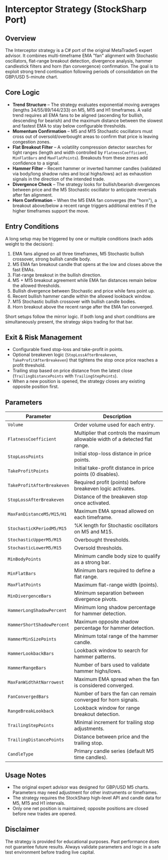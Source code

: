 # Interceptor Strategy (StockSharp Port)

## Overview
The Interceptor strategy is a C# port of the original MetaTrader5 expert advisor. It combines multi-timeframe EMA "fan" alignment with Stochastic oscillators, flat-range breakout detection, divergence analysis, hammer candlestick filters and horn (fan convergence) confirmation. The goal is to exploit strong trend continuation following periods of consolidation on the GBP/USD 5-minute chart.

## Core Logic
- **Trend Structure** – The strategy evaluates exponential moving averages (lengths 34/55/89/144/233) on M5, M15 and H1 timeframes. A valid trend requires all EMA fans to be aligned (ascending for bullish, descending for bearish) and the maximum distance between the slowest and fastest EMA to stay below configurable thresholds.
- **Momentum Confirmation** – M5 and M15 Stochastic oscillators must cross out of oversold/overbought areas to confirm that price is leaving congestion zones.
- **Flat Breakout Filter** – A volatility compression detector searches for tight ranges (length and width controlled by `FlatnessCoefficient`, `MinFlatBars` and `MaxFlatPoints`). Breakouts from these zones add confidence to a signal.
- **Hammer Filter** – Recent hammer or inverted hammer candles (validated via body/long shadow rules and local highs/lows) act as exhaustion signals in the direction of the intended trade.
- **Divergence Check** – The strategy looks for bullish/bearish divergences between price and the M5 Stochastic oscillator to anticipate reversals after fan alignment.
- **Horn Confirmation** – When the M5 EMA fan converges (the "horn"), a breakout above/below a recent range triggers additional entries if the higher timeframes support the move.

## Entry Conditions
A long setup may be triggered by one or multiple conditions (each adds weight to the decision):
1. EMA fans aligned on all three timeframes, M5 Stochastic bullish crossover, strong bullish candle body.
2. M5 EMA fan breakout candle that opens at the low and closes above the fast EMAs.
3. Flat-range breakout in the bullish direction.
4. M5 + M15 breakout agreement while EMA fan distances remain below the allowed thresholds.
5. Bullish divergence between Stochastic and price while fans point up.
6. Recent bullish hammer candle within the allowed lookback window.
7. M15 Stochastic bullish crossover with bullish candle bodies.
8. Horn breakout above the recent range after the EMA fan converged.

Short setups follow the mirror logic. If both long and short conditions are simultaneously present, the strategy skips trading for that bar.

## Exit & Risk Management
- Configurable fixed stop-loss and take-profit in points.
- Optional breakeven logic (`StopLossAfterBreakeven`, `TakeProfitAfterBreakeven`) that tightens the stop once price reaches a profit threshold.
- Trailing stop based on price distance from the latest close (`TrailingDistancePoints` with `TrailingStepPoints`).
- When a new position is opened, the strategy closes any existing opposite position first.

## Parameters
| Parameter | Description |
|-----------|-------------|
| `Volume` | Order volume used for each entry. |
| `FlatnessCoefficient` | Multiplier that controls the maximum allowable width of a detected flat range. |
| `StopLossPoints` | Initial stop-loss distance in price points. |
| `TakeProfitPoints` | Initial take-profit distance in price points (0 disables). |
| `TakeProfitAfterBreakeven` | Required profit (points) before breakeven logic activates. |
| `StopLossAfterBreakeven` | Distance of the breakeven stop once activated. |
| `MaxFanDistanceM5/M15/H1` | Maximum EMA spread allowed on each timeframe. |
| `StochasticKPeriodM5/M15` | %K length for Stochastic oscillators on M5 and M15. |
| `StochasticUpperM5/M15` | Overbought thresholds. |
| `StochasticLowerM5/M15` | Oversold thresholds. |
| `MinBodyPoints` | Minimum candle body size to qualify as a strong bar. |
| `MinFlatBars` | Minimum bars required to define a flat range. |
| `MaxFlatPoints` | Maximum flat-range width (points). |
| `MinDivergenceBars` | Minimum separation between divergence pivots. |
| `HammerLongShadowPercent` | Minimum long shadow percentage for hammer detection. |
| `HammerShortShadowPercent` | Maximum opposite shadow percentage for hammer detection. |
| `HammerMinSizePoints` | Minimum total range of the hammer candle. |
| `HammerLookbackBars` | Lookback window to search for hammer patterns. |
| `HammerRangeBars` | Number of bars used to validate hammer highs/lows. |
| `MaxFanWidthAtNarrowest` | Maximum EMA spread when the fan is considered converged. |
| `FanConvergedBars` | Number of bars the fan can remain converged for horn signals. |
| `RangeBreakLookback` | Lookback window for range breakout detection. |
| `TrailingStepPoints` | Minimal increment for trailing stop adjustments. |
| `TrailingDistancePoints` | Distance between price and the trailing stop. |
| `CandleType` | Primary candle series (default M5 time candles). |

## Usage Notes
- The original expert advisor was designed for GBP/USD M5 charts. Parameters may need adjustment for other instruments or timeframes.
- The strategy requires the StockSharp high-level API and candle data for M5, M15 and H1 intervals.
- Only one net position is maintained; opposite positions are closed before new trades are opened.

## Disclaimer
The strategy is provided for educational purposes. Past performance does not guarantee future results. Always validate parameters and logic in a safe test environment before trading live capital.
